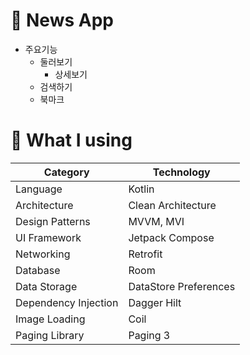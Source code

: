 # 📰 News App
- 주요기능
  - 둘러보기
    - 상세보기
  - 검색하기
  - 북마크 


# 🐬 What I using  
|Category|Technology|
|---|---|
|Language|Kotlin|
|Architecture|Clean Architecture|
|Design Patterns|MVVM, MVI|
|UI Framework|Jetpack Compose
|Networking|Retrofit|
|Database|Room|
|Data Storage|DataStore Preferences|
|Dependency Injection|Dagger Hilt|
|Image Loading|Coil|
|Paging Library|Paging 3|
